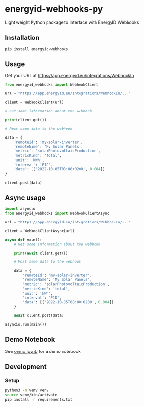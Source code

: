 # energyid-webhooks-py
Light weight Python package to interface with EnergyID Webhooks

## Installation
```bash
pip install energyid-webhooks
```

## Usage

Get your URL at https://app.energyid.eu/integrations/WebhookIn

```python
from energyid_webhooks import WebhookClient

url = "https://app.energyid.eu/integrations/WebhookIn/..."

client = WebhookClient(url)

# Get some information about the webhook

print(client.get())

# Post some data to the webhook

data = {
    'remoteId': 'my-solar-inverter',
    'remoteName': 'My Solar Panels',
    'metric': 'solarPhotovoltaicProduction',
    'metricKind': 'total',
    'unit': 'kWh',
    'interval': 'P1D',
    'data': [['2022-10-05T08:00+0200', 0.004]]
}

client.post(data)
```

## Async usage

```python
import asyncio
from energyid_webhooks import WebhookClientAsync

url = "https://app.energyid.eu/integrations/WebhookIn/..."

client = WebhookClientAsync(url)

async def main():
    # Get some information about the webhook

    print(await client.get())

    # Post some data to the webhook

    data = {
        'remoteId': 'my-solar-inverter',
        'remoteName': 'My Solar Panels',
        'metric': 'solarPhotovoltaicProduction',
        'metricKind': 'total',
        'unit': 'kWh',
        'interval': 'P1D',
        'data': [['2022-10-05T08:00+0200', 0.004]]
    }

    await client.post(data)

asyncio.run(main())
```

## Demo Notebook

See [demo.ipynb](src/demo.ipynb) for a demo notebook.

## Development

### Setup

```bash
python3 -m venv venv
source venv/bin/activate
pip install -r requirements.txt
```

